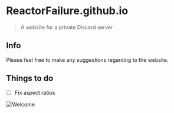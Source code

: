 # ReactorFailure.github.io
>A website for a private Discord server

## Info
Please feel free to make any suggestions regarding to the website.

## Things to do
- [ ] Fix aspect ratios

![Welcome](https://user-images.githubusercontent.com/69980969/126045854-7e6848b5-8094-4d0a-9426-43c77d188c54.png)

